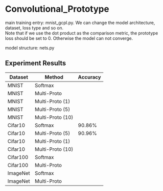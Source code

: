 # Convolutional_Prototype

main training entry: mnist_gcpl.py. We can change the model architecture, dataset, loss type and so on.   
Note that if we use the dot product as the comparison metric, the prototype loss should be set to 0. Otherwise the model can not converge.

model structure: nets.py

## Experiment Results

| Dataset                              | Method  | Accuracy |
| -------------------------------------- | ------------- | -------- | 
| MNIST     | Softmax      |   | 
| MNIST     | Multi-Proto    |   | 
|MNIST| Multi-Proto (1)   |   |
|MNIST| Multi-Proto (5)   |   |
|MNIST| Multi-Proto (10)   |   |
| Cifar10    | Softmax      | 90.86%  |
|Cifar10| Multi-Proto (5)   | 90.96%  |
|Cifar10| Multi-Proto (1)   |   |
|Cifar10| Multi-Proto (10)   |   |
| Cifar100     | Softmax        |   | 
|Cifar100 | Multi-Proto    |   |
|ImageNet   | Softmax       |    | 
|ImageNet | Multi-Proto    |   |

